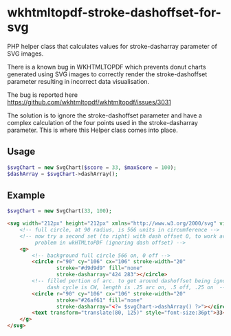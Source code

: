 # wkhtmltopdf-stroke-dashoffset-for-svg

PHP helper class that calculates values for stroke-dasharray parameter of SVG images.

There is a known bug in WKHTMLTOPDF which prevents donut charts generated using SVG images to correctly render the stroke-dashoffset parameter resulting in incorrect data visualisation. 

The bug is reported here
https://github.com/wkhtmltopdf/wkhtmltopdf/issues/3031

The solution is to ignore the stroke-dashoffset parameter and have a complex calculation of the four points used in the stroke-dasharray parameter. This is where this Helper class comes into place.

## Usage

```php
$svgChart = new SvgChart($score = 33, $maxScore = 100);
$dashArray = $svgChart->dashArray();
```

## Example

```php
$svgChart = new SvgChart(33, 100);
```

```html
<svg width="212px" height="212px" xmlns="http://www.w3.org/2000/svg" viewBox="0 0 212 212">
    <!-- full circle, at 90 radius, is 566 units in circumference -->
    <!-- now try a second set (to right) with dash offset 0, to work around
         problem in wkHTMLtoPDF (ignoring dash offset) -->
    <g>
        <!-- background full circle 566 on, 0 off -->
        <circle r="90" cy="106" cx="106" stroke-width="20"
                stroke="#d9d9d9" fill="none"
                stroke-dasharray="424 283"></circle>
        <!-- filled portion of arc. to get around dashoffset being ignored,
             dash cycle is CW, length is .25 arc on, .5 off, .25 on  -->
        <circle r="90" cy="106" cx="106" stroke-width="20"
                stroke="#26af61" fill="none"
                stroke-dasharray="<?= $svgChart->dashArray() ?>"></circle>
        <text transform="translate(80, 125)" style="font-size:36pt">33</text>
    </g>
</svg>
```